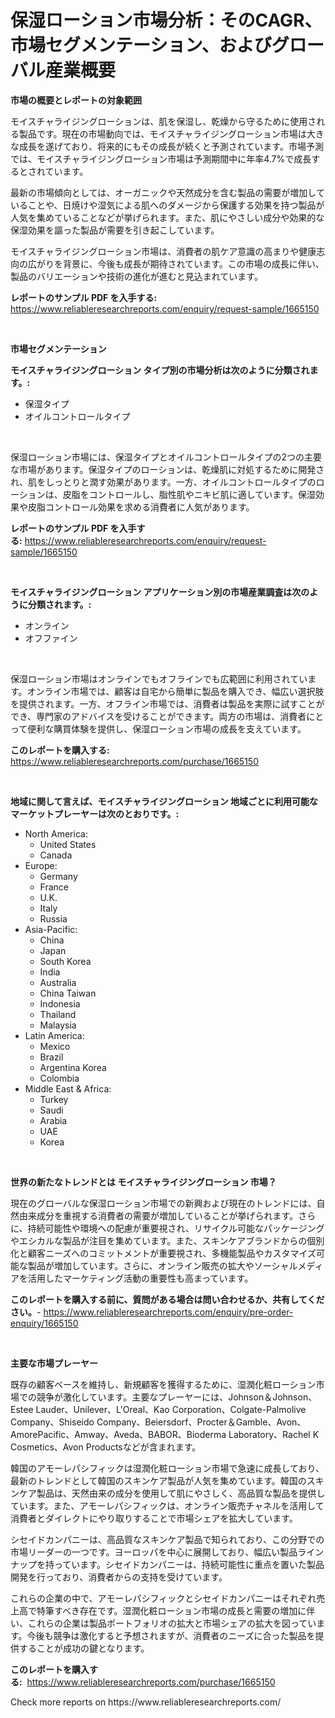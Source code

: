 <p><h1>保湿ローション市場分析：そのCAGR、市場セグメンテーション、およびグローバル産業概要</h1></p><p><strong>市場の概要とレポートの対象範囲</strong></p>
<p><p>モイスチャライジングローションは、肌を保湿し、乾燥から守るために使用される製品です。現在の市場動向では、モイスチャライジングローション市場は大きな成長を遂げており、将来的にもその成長が続くと予測されています。市場予測では、モイスチャライジングローション市場は予測期間中に年率4.7%で成長するとされています。</p><p>最新の市場傾向としては、オーガニックや天然成分を含む製品の需要が増加していることや、日焼けや湿気による肌へのダメージから保護する効果を持つ製品が人気を集めていることなどが挙げられます。また、肌にやさしい成分や効果的な保湿効果を謳った製品が需要を引き起こしています。</p><p>モイスチャライジングローション市場は、消費者の肌ケア意識の高まりや健康志向の広がりを背景に、今後も成長が期待されています。この市場の成長に伴い、製品のバリエーションや技術の進化が進むと見込まれています。</p></p>
<p><strong>レポートのサンプル PDF を入手する:</strong> <a href="https://www.reliableresearchreports.com/enquiry/request-sample/1665150">https://www.reliableresearchreports.com/enquiry/request-sample/1665150</a></p>
<p>&nbsp;</p>
<p><strong>市場セグメンテーション</strong></p>
<p><strong>モイスチャライジングローション タイプ別の市場分析は次のように分類されます。:</strong></p>
<p><ul><li>保湿タイプ</li><li>オイルコントロールタイプ</li></ul></p>
<p>&nbsp;</p>
<p><p>保湿ローション市場には、保湿タイプとオイルコントロールタイプの2つの主要な市場があります。保湿タイプのローションは、乾燥肌に対処するために開発され、肌をしっとりと潤す効果があります。一方、オイルコントロールタイプのローションは、皮脂をコントロールし、脂性肌やニキビ肌に適しています。保湿効果や皮脂コントロール効果を求める消費者に人気があります。</p></p>
<p><strong>レポートのサンプル PDF を入手する:</strong>&nbsp;<a href="https://www.reliableresearchreports.com/enquiry/request-sample/1665150">https://www.reliableresearchreports.com/enquiry/request-sample/1665150</a></p>
<p>&nbsp;</p>
<p><strong> モイスチャライジングローション アプリケーション別の市場産業調査は次のように分類されます。:</strong></p>
<p><ul><li>オンライン</li><li>オフファイン</li></ul></p>
<p>&nbsp;</p>
<p><p>保湿ローション市場はオンラインでもオフラインでも広範囲に利用されています。オンライン市場では、顧客は自宅から簡単に製品を購入でき、幅広い選択肢を提供されます。一方、オフライン市場では、消費者は製品を実際に試すことができ、専門家のアドバイスを受けることができます。両方の市場は、消費者にとって便利な購買体験を提供し、保湿ローション市場の成長を支えています。</p></p>
<p><strong>このレポートを購入する:</strong>&nbsp; <a href="https://www.reliableresearchreports.com/purchase/1665150">https://www.reliableresearchreports.com/purchase/1665150</a></p>
<p>&nbsp;</p>
<p><strong>地域に関して言えば、モイスチャライジングローション 地域ごとに利用可能なマーケットプレーヤーは次のとおりです。:</strong></p>
<p><ul>
    <li>
        North America:
        <ul>
            <li>United States</li>
            <li>Canada</li>
        </ul>
    </li>
    <li>
        Europe:
        <ul>
            <li>Germany</li>
            <li>France</li>
            <li>U.K.</li>
            <li>Italy</li>
            <li>Russia</li>
        </ul>
    </li>
    <li>
        Asia-Pacific:
        <ul>
            <li>China</li>
            <li>Japan</li>
            <li>South Korea</li>
            <li>India</li>
            <li>Australia</li>
            <li>China Taiwan</li>
            <li>Indonesia</li>
            <li>Thailand</li>
            <li>Malaysia</li>
        </ul>
    </li>
    <li>
        Latin America:
        <ul>
            <li>Mexico</li>
            <li>Brazil</li>
            <li>Argentina Korea</li>
            <li>Colombia</li>
        </ul>
    </li>
    <li>
        Middle East & Africa:
        <ul>
            <li>Turkey</li>
            <li>Saudi</li>
            <li>Arabia</li>
            <li>UAE</li>
            <li>Korea</li>
        </ul>
    </li>
    </ul></p>
<p>&nbsp;</p>
<p><strong>世界の新たなトレンドとは モイスチャライジングローション 市場？</strong></p>
<p><p>現在のグローバルな保湿ローション市場での新興および現在のトレンドには、自然由来成分を重視する消費者の需要が増加していることが挙げられます。さらに、持続可能性や環境への配慮が重要視され、リサイクル可能なパッケージングやエシカルな製品が注目を集めています。また、スキンケアブランドからの個別化と顧客ニーズへのコミットメントが重要視され、多機能製品やカスタマイズ可能な製品が増加しています。さらに、オンライン販売の拡大やソーシャルメディアを活用したマーケティング活動の重要性も高まっています。</p></p>
<p><strong>このレポートを購入する前に、質問がある場合は問い合わせるか、共有してください。</strong>- <a href="https://www.reliableresearchreports.com/enquiry/pre-order-enquiry/1665150">https://www.reliableresearchreports.com/enquiry/pre-order-enquiry/1665150</a></p>
<p>&nbsp;</p>
<p><strong>主要な市場プレーヤー</strong></p>
<p><p>既存の顧客ベースを維持し、新規顧客を獲得するために、湿潤化粧ローション市場での競争が激化しています。主要なプレーヤーには、Johnson＆Johnson、Estee Lauder、Unilever、L'Oreal、Kao Corporation、Colgate-Palmolive Company、Shiseido Company、Beiersdorf、Procter＆Gamble、Avon、AmorePacific、Amway、Aveda、BABOR、Bioderma Laboratory、Rachel K Cosmetics、Avon Productsなどが含まれます。</p><p>韓国のアモーレパシフィックは湿潤化粧ローション市場で急速に成長しており、最新のトレンドとして韓国のスキンケア製品が人気を集めています。韓国のスキンケア製品は、天然由来の成分を使用して肌にやさしく、高品質な製品を提供しています。また、アモーレパシフィックは、オンライン販売チャネルを活用して消費者とダイレクトにやり取りすることで市場シェアを拡大しています。</p><p>シセイドカンパニーは、高品質なスキンケア製品で知られており、この分野での市場リーダーの一つです。ヨーロッパを中心に展開しており、幅広い製品ラインナップを持っています。シセイドカンパニーは、持続可能性に重点を置いた製品開発を行っており、消費者からの支持を受けています。</p><p>これらの企業の中で、アモーレパシフィックとシセイドカンパニーはそれぞれ売上高で特筆すべき存在です。湿潤化粧ローション市場の成長と需要の増加に伴い、これらの企業は製品ポートフォリオの拡大と市場シェアの拡大を図っています。今後も競争は激化すると予想されますが、消費者のニーズに合った製品を提供することが成功の鍵となります。</p></p>
<p><strong>このレポートを購入する:</strong>&nbsp;&nbsp;<a href="https://www.reliableresearchreports.com/purchase/1665150">https://www.reliableresearchreports.com/purchase/1665150</a></p>
<p>Check more reports on https://www.reliableresearchreports.com/</p>